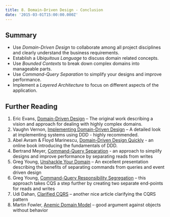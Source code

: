 ```yaml
---
title: 8. Domain-Driven Design - Conclusion
date: '2015-03-01T15:00:00.000Z'
---
```


## Summary

-   Use _Domain-Driven Design_ to collaborate among all project disciplines and clearly understand the business requirements.
-   Establish a _Ubiquitous Language_ to discuss domain related concepts.
-   Use _Bounded Contexts_ to break down complex domains into manageable parts.
-   Use _Command-Query Separation_ to simplify your designs and improve performance.
-   Implement a _Layered Architecture_ to focus on different aspects of the application.

## Further Reading

1. Eric Evans, [Domain-Driven Design](http://amzn.com/0321125215) – The original work describing a vision and approach for dealing with highly complex domains.
2. Vaughn Vernon, [Implementing Domain-Driven Design](http://amzn.com/0321834577) – A detailed look at implementing systems using DDD - highly recommended.
3. Abel Avram & Floyd Marinescu, [Domain-Driven Design Quickly](http://www.infoq.com/minibooks/domain-driven-design-quickly) - an online book introducing the fundamentals of DDD.
4. Bertrand Meyer, [Command-Query Separation](http://en.wikipedia.org/wiki/Command-query_separation) - an approach to simplify designs and improve performance by separating reads from writes
5. Greg Young, [Unshackle Your Domain](http://www.infoq.com/presentations/greg-young-unshackle-qcon08) – An excellent presentation describing the benefits of separating commands from queries and event driven design
6. Greg Young, [Command-Query Responsibility Segregation](http://codebetter.com/gregyoung/2009/08/13/command-query-separation/) – this approach takes CQS a step further by creating two separate end-points for reads and writes
7. Udi Dahan, [Clarified CQRS](http://www.udidahan.com/2009/12/09/clarified-cqrs/) – another nice article clarifying the CQRS pattern
8. Martin Fowler, [Anemic Domain Model](http://martinfowler.com/bliki/AnemicDomainModel.html) – good argument against objects without behavior
